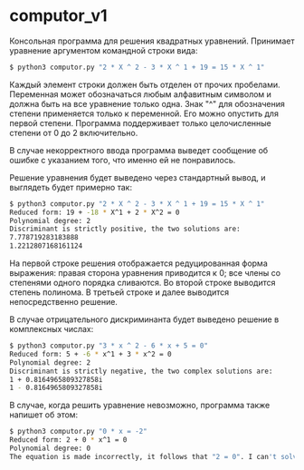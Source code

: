 # computor_v1

Консольная программа для решения квадратных уравнений. Принимает уравнение аргументом командной строки вида:

```bash
$ python3 computor.py "2 * X ^ 2 - 3 * X ^ 1 + 19 = 15 * X ^ 1"
```

Каждый элемент строки должен быть отделен от прочих пробелами. Переменная может обозначаться любым алфавитным символом и должна быть на все уравнение только одна. Знак "^" для обозначения степени применяется только к переменной. Его можно опустить для первой степени. Программа поддерживает только целочисленные степени от 0 до 2 включительно.

В случае некорректного ввода программа выведет сообщение об ошибке с указанием того, что именно ей не понравилось.

Решение уравнения будет выведено через стандартный вывод, и выглядеть будет примерно так:

```bash
$ python3 computor.py "2 * X ^ 2 - 3 * X ^ 1 + 19 = 15 * X ^ 1"
Reduced form: 19 + -18 * X^1 + 2 * X^2 = 0
Polynomial degree: 2
Discriminant is strictly positive, the two solutions are:
7.778719283183888
1.2212807168161124
```

На первой строке решения отображается редуцированная форма выражения: правая сторона уравнения приводится к 0; все члены со степенями одного порядка сливаются. Во второй строке выводится степень полинома. В третьей строке и далее выводится непосредственно решение.

В случае отрицательного дискриминанта будет выведено решение в комплексных числах:

```bash
$ python3 computor.py "3 * x ^ 2 - 6 * x + 5 = 0"
Reduced form: 5 + -6 * x^1 + 3 * x^2 = 0
Polynomial degree: 2
Discriminant is strictly negative, the two complex solutions are:
1 + 0.8164965809327858i
1 - 0.8164965809327858i
```

В случае, когда решить уравнение невозможно, программа также напишет об этом:

```bash
$ python3 computor.py "0 * x = -2"
Reduced form: 2 + 0 * x^1 = 0
Polynomial degree: 0
The equation is made incorrectly, it follows that "2 = 0". I can't solve.
```
